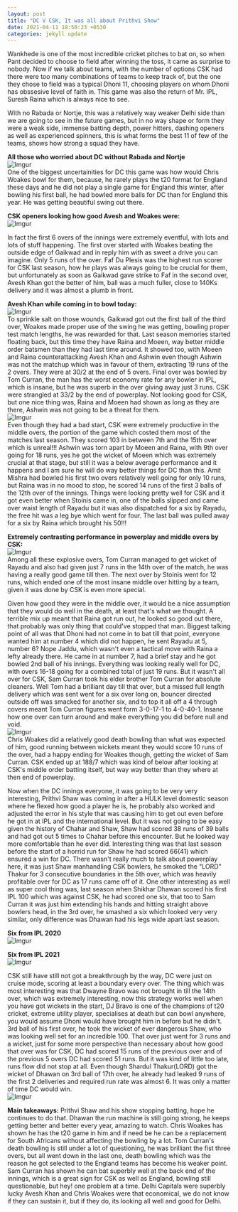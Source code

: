```yaml
---
layout: post
title: "DC V CSK, It was all about Prithvi Show"
date: 2021-04-11 18:50:23 +0530
categories: jekyll update
---
```


Wankhede is one of the most incredible cricket pitches to bat on, so when Pant decided to choose to field after winning the toss, it came as surprise to nobody.
Now if we talk about teams, with the number of options CSK had there were too many combinations of teams to keep track of, but the one they chose to field was a typical Dhoni 11, choosing players on whom Dhoni has obssesive level of faith in. This game was also the return of Mr. IPL, Suresh Raina which is always nice to see.




With no Rabada or Nortje, this was a relatively way weaker Delhi side than we are going to see in the future games, but in no way shape or form they were a weak side, immense batting depth, power hitters, dashing openers as well as experienced spinners, this is what forms the best 11 of few of the teams, shows how strong a squad they have.
<br>

**All those who worried about DC without Rabada and Nortje**
<br>
![Imgur](https://i.imgur.com/rLCF5YK.jpg)
<br>
One of the biggest uncertainities for DC this game was how would Chris Woakes bowl for them, because, he rarely plays the t20 format for England these days and he did not play a single game for England this winter, after bowling his first ball, he had bowled more balls for DC than for England this year. He was getting beautiful swing out there.
<br>

**CSK openers looking how good Avesh and Woakes were:**
<br>
![Imgur](https://i.imgur.com/le66BFa.jpg)
<br>

In fact the first 6 overs of the innings were extremely eventful, with lots and lots of stuff happening. The first over started with Woakes beating the outside edge of Gaikwad and in reply him with as sweet a drive you can imagine. Only 5 runs of the over.
Faf Du Plesis was the highest run scorer for CSK last season, how he plays was always going to be crucial for them, but unfortunately as soon as Gaikwad gave strike to Faf in the second over, Avesh Khan got the better of him, ball was a much fuller, close to 140Ks delivery and it was almost a plumb in front. 
<br>

**Avesh Khan while coming in to bowl today:**
<br>
![Imgur](https://i.imgur.com/RfAxiGs.jpg)
<br>
To sprinkle salt on those wounds, Gaikwad got out the first ball of the third over, Woakes made proper use of the swing he was getting, bowling proper test match lengths, he was rewarded for that. Last season memories started floating back, but this time they have Raina and Moeen, way better middle order batsmen than they had last time around. It showed too, with Moeen and Raina counterattacking Avesh Khan and Ashwin even though Ashwin was not the matchup which was in favour of them, extracting 19 runs of the 2 overs. They were at 30/2 at the end of 5 overs. Final over was bowled by Tom Curran, the man has the worst economy rate for any bowler in IPL, which is insane, but he was superb in the over giving away just 3 runs. CSK were strangled at 33/2 by the end of powerplay. Not looking good for CSK, but one nice thing was, Raina and Moeen had shown as long as they are there, Ashwin was not going to be a threat for them.
<br>
![Imgur](https://i.imgur.com/EytDoCz.jpg)
<br>
Even though they had a bad start, CSK were extremely productive in the middle overs, the portion of the game which costed them most of the matches last season. They scored 103 in between 7th and the 15th over which is unreal!!!
Ashwin was torn apart by Moeen and Raina, with 9th over going for 18 runs, yes he got the wicket of Moeen which was extremely crucial at that stage, but still it was a below average performance and it happens and I am sure he will do way better things for DC than this. Amit Mishra had bowled his first two overs relatively well going for only 10 runs, but Raina was in no mood to stop, he scored 14 runs of the first 3 balls of the 12th over of the innings. Things were looking pretty well for CSK and it got even better when Stoinis came in, one of the balls slipped and came over waist length of Rayadu but it was also dispatched for a six by Rayadu, the free hit was a leg bye which went for four. The last ball was pulled away for a six by Raina which brought his 50!!!
<br>

**Extremely contrasting performance in powerplay and middle overs by CSK:**
<br>
![Imgur](https://i.imgur.com/pjtfiXg.jpg)
<br>
Among all these explosive overs, Tom Curran managed to get wicket of Rayadu and also had given just 7 runs in the 14th over of the match, he was having a really good game till then. The next over by Stoinis went for 12 runs, which ended one of the most insane middle over hitting by a team, given it was done by CSK is even more special.


Given how good they were in the middle over, it would be a nice assumption that they would do well in the death, at least that's what we thought. A terrible mix up meant that Raina got run out, he looked so good out there, that probably was only thing that could've stopped that man. Biggest talking point of all was that Dhoni had not come in to bat till that point, everyone wanted him at number 4 which did not happen, he sent Rayadu at 5, number 6? Nope Jaddu, which wasn't even a tactical move with Raina a lefty already there. He came in at number 7, had a brief stay and he got bowled 2nd ball of his innings. Everything was looking really well for DC, with overs 16-18 going for a combined total of just 19 runs.
But it wasn't all over for CSK, Sam Curran took his elder brother Tom Curran for absolute cleaners. Well Tom had a brilliant day till that over, but a missed full length delivery which was sent went for a six over long on, bouncer directed outside off was smacked for another six, and to top it all off a 4 through covers meant Tom Curran figures went form 3-0-17-1 to 4-0-40-1. Insane how one over can turn around and make everything you did before null and void. 
<br>
![Imgur](https://i.imgur.com/3UkiHKi.jpg)
<br>
Chris Woakes did a relatively good death bowling than what was expected of him, good running between wickets meant they would score 10 runs of the over, had a happy ending for Woakes though, getting the wicket of Sam Curran.
CSK ended up at 188/7 which was kind of below after looking at CSK's middle order batting itself, but way way better than they where at then end of powerplay.


Now when the DC innings everyone, it was going to be very very interesting, Prithvi Shaw was coming in after a HULK level domestic season where he flexed how good a player he is, he probably also worked and adjusted the error in his style that was causing him to get out even before he got in at IPL and the international level. But it was not going to be easy given the history of Chahar and Shaw, Shaw had scored 38 runs of 39 balls and had got out 5 times to Chahar before this encounter. But he looked way more comfortable than he ever did. Interesting thing was that last season before the start of a horrid run for Shaw he had scored 66(41) which ensured a win for DC. 
There wasn't really much to talk about powerplay here, it was just Shaw manhandling CSK bowlers, he smoked the "LORD" Thakur for 3 consecutive boundaries in the 5th over, which was heavily profitable over for DC as 17 runs came off of it.
One other interesting as well as super cool thing was, last season when Shikhar Dhawan scored his first IPL 100 which was against CSK, he had scored one six, that too to Sam Curran it was just him extending his hands and hitting straight above bowlers head, in the 3rd over, he smashed a six which looked very very similar, only difference was Dhawan had his legs wide apart last season.
<br>

**Six from IPL 2020**
<br>
![Imgur](https://i.imgur.com/A00fgSF.jpg)
<br>

**Six from IPL 2021**
<br>
![Imgur](https://i.imgur.com/G1s1oQ9.jpg)
<br>


CSK still have still not got a breakthrough by the way, DC were just on cruise mode, scoring at least a boundary every over.
The thing which was most interesting was that Dwayne Bravo was not brought in till the 14th over, which was extremely interesting, now this strategy works well when you have got wickets in the start, DJ Bravo is one of the champions of t20 cricket, extreme utility player, specialises at death but can bowl anywhere, you would assume Dhoni would have brought him in before but he didn't. 
3rd ball of his first over, he took the wicket of ever dangerous Shaw, who was looking well set for an incredible 100. That over just went for 3 runs and a wicket, just for some more perspective than necessary about how good that over was for CSK, DC had scored 15 runs of the previous over and of the previous 5 overs DC had scored 51 runs.
But it was kind of little too late, runs flow did not stop at all.
Even though Shardul Thakur(LORD) got the wicket of Dhawan on 3rd ball of 17th over, he already had leaked 9 runs of the first 2 deliveries and required run rate was almost 6. It was only a matter of time DC would win.
<br>
![Imgur](https://i.imgur.com/oSHBG2w.jpg)
<br>

**Main takeaways:**
Prithvi Shaw and his show stopping batting, hope he continues to do that.
Dhawan the run machine is still going strong, he keeps getting better and better every year, amazing to watch.
Chris Woakes has shown he has the t20 game in him and if need be he can be a replacement for South Africans without affecting the bowling by a lot.
Tom Curran's death bowling is still under a lot of questioning, he was brilliant the fist three overs, but all went down in the last one, death bowling which was the reason he got selected to the England teams has become his weaker point.
Sam Curran has shown he can bat superbly well at the back end of the innings, which is a great sign for CSK as well as England, bowling still questionable, but hey! one problem at a time.
Delhi Capitals were superbly lucky Avesh Khan and Chris Woakes were that economical, we do not know if they can sustain it, but if they do, its looking all well and good for Delhi.
